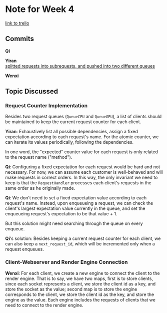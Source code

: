 # Note for Week 4

[link to trello](https://trello.com/invite/daxian2/0d1bdd82285db70339a7885d70934329)

## Commits
**Qi** 

**Yiran**  
[splitted requests into subrequests, and pushed into two different queues](https://github.com/ecs251-w19-ucdavis/DXServer/commit/73ff6f3220f0618b6dd086434a9f8b1eb3e09b79)

**Wenxi**

## Topic Discussed

### Request Counter Implementation

Besides two request queues (``QueueCPU`` and ``QueueGPU``), a list of clients should be maintained to keep the current request counter for each client.

**Yiran**: Exhaustively list all possible dependencies, assign a fixed expectation according to each request's name. For the atomic counter, we can iterate its values periodically, following the dependencies.

In one word, the "expected" counter value for each request is only related to the request name ("method").

**Qi**: Configuring a fixed expectation for each request would be hard and not necessary. For now, we can assume each customer is well-behaved and will make requests in correct orders. In this way, the only invariant we need to keep is that the ``RequestHandler`` processes each client's requests in the same order as he originally made. 

**Qi**: We don't need to set a fixed expectation value according to each request's name. Instead, upon enqueueing a request, we can check the client's largest expectation value currently in the queue, and set the enqueueing request's expectation to be that value + 1.

But this solution might need searching through the queue on every enqueue.

**Qi**'s solution: Besides keeping a current request counter for each client, we can also keep a ``next_request_id``, which will be incremented only when a request enqueues.


### Client-Webserver and Render Engine Connection

**Wenxi**: For each client, we create a new engine to connect the client to the render engine. That is to say, we have two maps, first is to store clients, since each socket represents a client, we store the client id as a key, and store the socket as the value; second map is to store the engine corresponds to the client, we store the client id as the key,  and store the engine as the value.
Each engine includes the requests of clients that we need to connect to the render engine.
